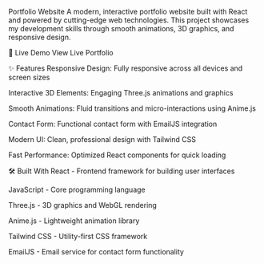Portfolio Website
A modern, interactive portfolio website built with React and powered by cutting-edge web technologies. This project showcases my development skills through smooth animations, 3D graphics, and responsive design.

🚀 Live Demo
View Live Portfolio

✨ Features
Responsive Design: Fully responsive across all devices and screen sizes

Interactive 3D Elements: Engaging Three.js animations and graphics

Smooth Animations: Fluid transitions and micro-interactions using Anime.js

Contact Form: Functional contact form with EmailJS integration

Modern UI: Clean, professional design with Tailwind CSS

Fast Performance: Optimized React components for quick loading

🛠️ Built With
React - Frontend framework for building user interfaces

JavaScript - Core programming language

Three.js - 3D graphics and WebGL rendering

Anime.js - Lightweight animation library

Tailwind CSS - Utility-first CSS framework

EmailJS - Email service for contact form functionality
